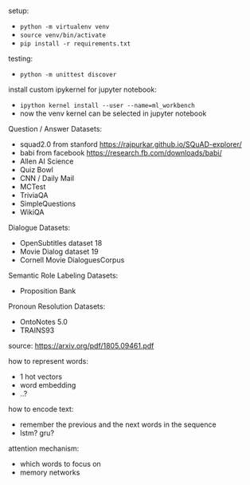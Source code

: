 setup:
- `python -m virtualenv venv`
- `source venv/bin/activate`
- `pip install -r requirements.txt`

testing:
- `python -m unittest discover`

install custom ipykernel for jupyter notebook:
- `ipython kernel install --user --name=ml_workbench`
- now the venv kernel can be selected in jupyter notebook

Question / Answer Datasets:
- squad2.0 from stanford https://rajpurkar.github.io/SQuAD-explorer/
- babi from facebook https://research.fb.com/downloads/babi/
- Allen AI Science 
- Quiz Bowl
- CNN / Daily Mail 
- MCTest
- TriviaQA
- SimpleQuestions
- WikiQA

Dialogue Datasets:
- OpenSubtitles dataset 18 
- Movie Dialog dataset 19
- Cornell Movie DialoguesCorpus

Semantic Role Labeling Datasets:
- Proposition Bank

Pronoun Resolution Datasets:
- OntoNotes 5.0
- TRAINS93

source: https://arxiv.org/pdf/1805.09461.pdf

how to represent words:
- 1 hot vectors
- word embedding
- ..?

how to encode text:
- remember the previous and the next words in the sequence
- lstm? gru?

attention mechanism:
- which words to focus on
- memory networks